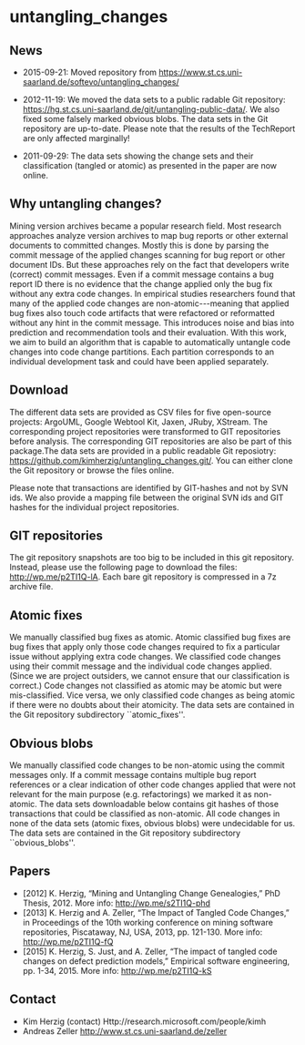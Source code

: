# untangling_changes

## News
* 2015-09-21: Moved repository from https://www.st.cs.uni-saarland.de/softevo/untangling_changes/

* 2012-11-19: We moved the data sets to a public radable Git repository: https://hg.st.cs.uni-saarland.de/git/untangling-public-data/. We also fixed some falsely marked obvious blobs. The data sets in the Git repository are up-to-date. Please note that the results of the TechReport are only affected marginally!

* 2011-09-29: The data sets showing the change sets and their classification (tangled or atomic) as presented in the paper are now online.

## Why untangling changes?

Mining version archives became a popular research field. Most research approaches analyze version archives to map bug reports or other external documents to committed changes. Mostly this is done by parsing the commit message of the applied changes scanning for bug report or other document IDs. But these approaches rely on the fact that developers write (correct) commit messages. Even if a commit message contains a bug report ID there is no evidence that the change applied only the bug fix without any extra code changes. In empirical studies researchers found that many of the applied code changes are non-atomic---meaning that applied bug fixes also touch code artifacts that were refactored or reformatted without any hint in the commit message. This introduces noise and bias into prediction and recommendation tools and their evaluation. With this work, we aim to build an algorithm that is capable to automatically untangle code changes into code change partitions. Each partition corresponds to an individual development task and could have been applied separately.

## Download

The different data sets are provided as CSV files for five open-source projects: ArgoUML, Google Webtool Kit, Jaxen, JRuby, XStream. The corresponding project repositories were transformed to GIT repositories before analysis. The corresponding GIT repositories are also be part of this package.The data sets are provided in a public readable Git reposiotry: https://github.com/kimherzig/untangling_changes.git/. You can either clone the Git repository or browse the files online.

Please note that transactions are identified by GIT-hashes and not by SVN ids. We also provide a mapping file between the original SVN ids and GIT hashes for the individual project repositories.

## GIT repositories

The git repository snapshots are too big to be included in this git repository. Instead, please use the following page to download the files: http://wp.me/p2TI1Q-lA. 
Each bare git repository is compressed in a 7z archive file. 

## Atomic fixes

We manually classified bug fixes as atomic. Atomic classified bug fixes are bug fixes that apply only those code changes required to fix a particular issue without applying extra code changes. We classified code changes using their commit message and the individual code changes applied. (Since we are project outsiders, we cannot ensure that our classification is correct.) Code changes not classified as atomic may be atomic but were mis-classified. Vice versa, we only classified code changes as being atomic if there were no doubts about their atomicity.
The data sets are contained in the Git repository subdirectory ``atomic_fixes''.

## Obvious blobs

We manually classified code changes to be non-atomic using the commit messages only. If a commit message contains multiple bug report references or a clear indication of other code changes applied that were not relevant for the main purpose (e.g. refactorings) we marked it as non-atomic. The data sets downloadable below contains git hashes of those transactions that could be classified as non-atomic. All code changes in none of the data sets (atomic fixes, obvious blobs) were undecidable for us. 
The data sets are contained in the Git repository subdirectory ``obvious_blobs''.

## Papers

* [2012] K. Herzig, “Mining and Untangling Change Genealogies,” PhD Thesis, 2012. More info: http://wp.me/s2TI1Q-phd
* [2013] K. Herzig and A. Zeller, “The Impact of Tangled Code Changes,” in Proceedings of the 10th working conference on mining software repositories, Piscataway, NJ, USA, 2013, pp. 121-130. More info: http://wp.me/p2TI1Q-fQ
* [2015] K. Herzig, S. Just, and A. Zeller, “The impact of tangled code changes on defect prediction models,” Empirical software engineering, pp. 1-34, 2015. More info: http://wp.me/p2TI1Q-kS

## Contact

* Kim Herzig (contact) Http://research.microsoft.com/people/kimh
* Andreas Zeller http://www.st.cs.uni-saarland.de/zeller
